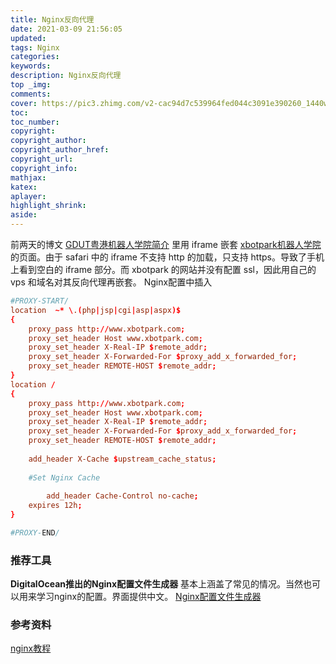 ```yaml
---
title: Nginx反向代理
date: 2021-03-09 21:56:05
updated:
tags: Nginx
categories: 
keywords:
description: Nginx反向代理
top _img:
comments:
cover: https://pic3.zhimg.com/v2-cac94d7c539964fed044c3091e390260_1440w.jpg
toc:
toc_number:
copyright:
copyright_author:
copyright_author_href:
copyright_url:
copyright_info:
mathjax:
katex:
aplayer:
highlight_shrink:
aside:
---
```

前两天的博文 [GDUT粤港机器人学院简介](/20210306/GDUT粤港机器人学院/) 里用 iframe 嵌套 [xbotpark机器人学院](http://www.xbotpark.com/robotic/) 的页面。由于 safari 中的 iframe 不支持 http 的加载，只支持 https。导致了手机上看到空白的 iframe 部分。而 xbotpark 的网站并没有配置 ssl，因此用自己的 vps 和域名对其反向代理再嵌套。
Nginx配置中插入

```conf
#PROXY-START/
location  ~* \.(php|jsp|cgi|asp|aspx)$
{
    proxy_pass http://www.xbotpark.com;
    proxy_set_header Host www.xbotpark.com;
    proxy_set_header X-Real-IP $remote_addr;
    proxy_set_header X-Forwarded-For $proxy_add_x_forwarded_for;
    proxy_set_header REMOTE-HOST $remote_addr;
}
location /
{
    proxy_pass http://www.xbotpark.com;
    proxy_set_header Host www.xbotpark.com;
    proxy_set_header X-Real-IP $remote_addr;
    proxy_set_header X-Forwarded-For $proxy_add_x_forwarded_for;
    proxy_set_header REMOTE-HOST $remote_addr;
    
    add_header X-Cache $upstream_cache_status;
    
    #Set Nginx Cache
    
    	add_header Cache-Control no-cache;
    expires 12h;
}

#PROXY-END/
```

### 推荐工具
**DigitalOcean推出的Nginx配置文件生成器**
基本上涵盖了常见的情况。当然也可以用来学习nginx的配置。界面提供中文。
[Nginx配置文件生成器](https://www.digitalocean.com/community/tools/nginx)

### 参考资料
[nginx教程](https://nginx.rails365.net/)